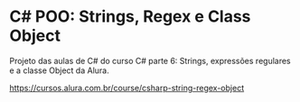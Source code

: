 # C# POO: Strings, Regex e Class Object

Projeto das aulas de C# do curso C# parte 6: Strings, expressões regulares e a classe Object da Alura.

<a>https://cursos.alura.com.br/course/csharp-string-regex-object<a>
